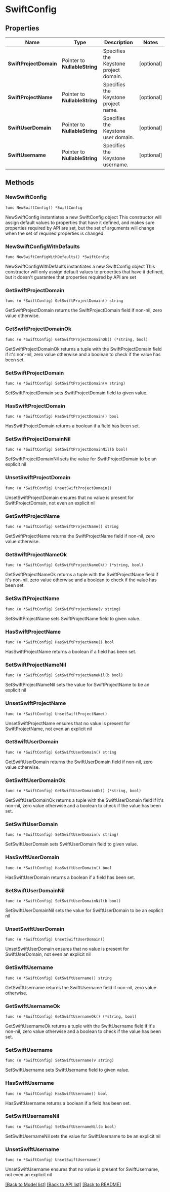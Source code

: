 # SwiftConfig

## Properties

Name | Type | Description | Notes
------------ | ------------- | ------------- | -------------
**SwiftProjectDomain** | Pointer to **NullableString** | Specifies the Keystone project domain. | [optional] 
**SwiftProjectName** | Pointer to **NullableString** | Specifies the Keystone project name. | [optional] 
**SwiftUserDomain** | Pointer to **NullableString** | Specifies the Keystone user domain. | [optional] 
**SwiftUsername** | Pointer to **NullableString** | Specifies the Keystone username. | [optional] 

## Methods

### NewSwiftConfig

`func NewSwiftConfig() *SwiftConfig`

NewSwiftConfig instantiates a new SwiftConfig object
This constructor will assign default values to properties that have it defined,
and makes sure properties required by API are set, but the set of arguments
will change when the set of required properties is changed

### NewSwiftConfigWithDefaults

`func NewSwiftConfigWithDefaults() *SwiftConfig`

NewSwiftConfigWithDefaults instantiates a new SwiftConfig object
This constructor will only assign default values to properties that have it defined,
but it doesn't guarantee that properties required by API are set

### GetSwiftProjectDomain

`func (o *SwiftConfig) GetSwiftProjectDomain() string`

GetSwiftProjectDomain returns the SwiftProjectDomain field if non-nil, zero value otherwise.

### GetSwiftProjectDomainOk

`func (o *SwiftConfig) GetSwiftProjectDomainOk() (*string, bool)`

GetSwiftProjectDomainOk returns a tuple with the SwiftProjectDomain field if it's non-nil, zero value otherwise
and a boolean to check if the value has been set.

### SetSwiftProjectDomain

`func (o *SwiftConfig) SetSwiftProjectDomain(v string)`

SetSwiftProjectDomain sets SwiftProjectDomain field to given value.

### HasSwiftProjectDomain

`func (o *SwiftConfig) HasSwiftProjectDomain() bool`

HasSwiftProjectDomain returns a boolean if a field has been set.

### SetSwiftProjectDomainNil

`func (o *SwiftConfig) SetSwiftProjectDomainNil(b bool)`

 SetSwiftProjectDomainNil sets the value for SwiftProjectDomain to be an explicit nil

### UnsetSwiftProjectDomain
`func (o *SwiftConfig) UnsetSwiftProjectDomain()`

UnsetSwiftProjectDomain ensures that no value is present for SwiftProjectDomain, not even an explicit nil
### GetSwiftProjectName

`func (o *SwiftConfig) GetSwiftProjectName() string`

GetSwiftProjectName returns the SwiftProjectName field if non-nil, zero value otherwise.

### GetSwiftProjectNameOk

`func (o *SwiftConfig) GetSwiftProjectNameOk() (*string, bool)`

GetSwiftProjectNameOk returns a tuple with the SwiftProjectName field if it's non-nil, zero value otherwise
and a boolean to check if the value has been set.

### SetSwiftProjectName

`func (o *SwiftConfig) SetSwiftProjectName(v string)`

SetSwiftProjectName sets SwiftProjectName field to given value.

### HasSwiftProjectName

`func (o *SwiftConfig) HasSwiftProjectName() bool`

HasSwiftProjectName returns a boolean if a field has been set.

### SetSwiftProjectNameNil

`func (o *SwiftConfig) SetSwiftProjectNameNil(b bool)`

 SetSwiftProjectNameNil sets the value for SwiftProjectName to be an explicit nil

### UnsetSwiftProjectName
`func (o *SwiftConfig) UnsetSwiftProjectName()`

UnsetSwiftProjectName ensures that no value is present for SwiftProjectName, not even an explicit nil
### GetSwiftUserDomain

`func (o *SwiftConfig) GetSwiftUserDomain() string`

GetSwiftUserDomain returns the SwiftUserDomain field if non-nil, zero value otherwise.

### GetSwiftUserDomainOk

`func (o *SwiftConfig) GetSwiftUserDomainOk() (*string, bool)`

GetSwiftUserDomainOk returns a tuple with the SwiftUserDomain field if it's non-nil, zero value otherwise
and a boolean to check if the value has been set.

### SetSwiftUserDomain

`func (o *SwiftConfig) SetSwiftUserDomain(v string)`

SetSwiftUserDomain sets SwiftUserDomain field to given value.

### HasSwiftUserDomain

`func (o *SwiftConfig) HasSwiftUserDomain() bool`

HasSwiftUserDomain returns a boolean if a field has been set.

### SetSwiftUserDomainNil

`func (o *SwiftConfig) SetSwiftUserDomainNil(b bool)`

 SetSwiftUserDomainNil sets the value for SwiftUserDomain to be an explicit nil

### UnsetSwiftUserDomain
`func (o *SwiftConfig) UnsetSwiftUserDomain()`

UnsetSwiftUserDomain ensures that no value is present for SwiftUserDomain, not even an explicit nil
### GetSwiftUsername

`func (o *SwiftConfig) GetSwiftUsername() string`

GetSwiftUsername returns the SwiftUsername field if non-nil, zero value otherwise.

### GetSwiftUsernameOk

`func (o *SwiftConfig) GetSwiftUsernameOk() (*string, bool)`

GetSwiftUsernameOk returns a tuple with the SwiftUsername field if it's non-nil, zero value otherwise
and a boolean to check if the value has been set.

### SetSwiftUsername

`func (o *SwiftConfig) SetSwiftUsername(v string)`

SetSwiftUsername sets SwiftUsername field to given value.

### HasSwiftUsername

`func (o *SwiftConfig) HasSwiftUsername() bool`

HasSwiftUsername returns a boolean if a field has been set.

### SetSwiftUsernameNil

`func (o *SwiftConfig) SetSwiftUsernameNil(b bool)`

 SetSwiftUsernameNil sets the value for SwiftUsername to be an explicit nil

### UnsetSwiftUsername
`func (o *SwiftConfig) UnsetSwiftUsername()`

UnsetSwiftUsername ensures that no value is present for SwiftUsername, not even an explicit nil

[[Back to Model list]](../README.md#documentation-for-models) [[Back to API list]](../README.md#documentation-for-api-endpoints) [[Back to README]](../README.md)


